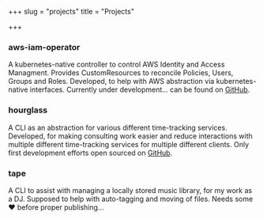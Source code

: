 +++
slug = "projects"
title = "Projects"

+++
### aws-iam-operator

A kubernetes-native controller to control AWS Identity and Access Managment. Provides CustomResources to reconcile Policies, Users, Groups and Roles. Developed, to help with AWS abstraction via kubernetes-native interfaces. Currently under development... can be found on [GitHub](https://github.com/redradrat/aws-iam-operator).

### hourglass

A CLI as an abstraction for various different time-tracking services. Developed, for making consulting work easier and reduce interactions with multiple different time-tracking services for multiple different clients. Only first development efforts open sourced on [GitHub](https://github.com/redradrat/hourglass).

### tape

A CLI to assist with managing a locally stored music library, for my work as a DJ. Supposed to help with auto-tagging and moving of files. Needs some ❤️ before proper publishing...